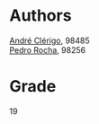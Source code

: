 # Authors
[André Clérigo](https://github.com/andreclerigo), 98485   
[Pedro Rocha](https://github.com/PedroRocha9), 98256  

# Grade
19
